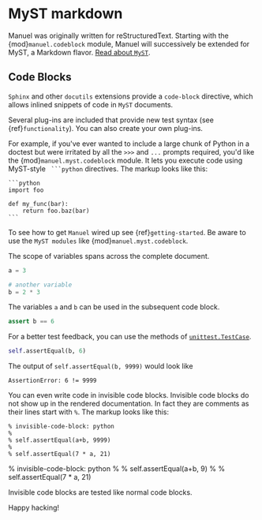 # MyST markdown

Manuel was originally written for reStructuredText.
Starting with the {mod}`manuel.codeblock` module, Manuel will successively be extended for MyST, a Markdown flavor.
[Read about `MyST`](https://myst-parser.readthedocs.io/en/latest/).

## Code Blocks

`Sphinx` and other `docutils` extensions provide a `code-block` directive, which allows inlined snippets of code in `MyST` documents.

Several plug-ins are included that provide new test syntax (see
{ref}`functionality`).
You can also create your own plug-ins.

For example, if you've ever wanted to include a large chunk of Python in a
doctest but were irritated by all the `>>>` and `...` prompts required, you'd
like the {mod}`manuel.myst.codeblock` module.
It lets you execute code using MyST-style `` ```python`` directives.
The markup looks like this:

    ```python
    import foo

    def my_func(bar):
        return foo.baz(bar)
    ```


To see how to get `Manuel` wired up see {ref}`getting-started`.
Be aware to use the `MyST modules` like {mod}`manuel.myst.codeblock`.

The scope of variables spans across the complete document.

```python
a = 3

# another variable
b = 2 * 3
```

The variables `a` and `b` can be used in the subsequent code block.

```python
assert b == 6
```

For a better test feedback, you can use the methods of [`unittest.TestCase`](https://docs.python.org/3/library/unittest.html#unittest.TestCase.assertEqual). 

```python
self.assertEqual(b, 6)
```

The output of `self.assertEqual(b, 9999)` would look like

```shell
AssertionError: 6 != 9999
```

You can even write code in invisible code blocks.
Invisible code blocks do not show up in the rendered documentation.
In fact they are comments as their lines start with `%`.
The markup looks like this:

    % invisible-code-block: python
    %
    % self.assertEqual(a+b, 9999)
    %
    % self.assertEqual(7 * a, 21)


% invisible-code-block: python
%
% self.assertEqual(a+b, 9)
%
% self.assertEqual(7 * a, 21)

Invisible code blocks are tested like normal code blocks.

Happy hacking!
